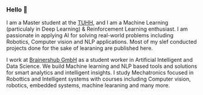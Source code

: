 ### Hello 👋

I am a Master student at the [TUHH](https://www.tuhh.de/tuhh/startseite.html), and I am a Machine Learning (particulaly in Deep Learning) & Reinforcement Learning enthusiast. I am passionate in applying AI for solving real-world problems including Robotics, Computer vision and NLP applications. Most of my slef conducted projects done for the sake of learaning are published here. 

I work at [Brainershub GmbH](https://brainershub.com/?lang=en) as a student worker in Artificial Intelligent and Data Science. We build Machine learning and NLP based tools and solutions for  smart analytics and intelligent insights. I study Mechatronics focused in Robottics and Intelligent systems with courses including Computer vision, robotics, embedded systems, machine learaning and many more.

 <!--- 
- 👯 I’m looking to collaborate on ...
- 🤔 I’m looking for help with ...
- 💬 Ask me about ...
- 📫 How to reach me: ...
- 😄 Pronouns: ...
- ⚡ Fun fact: ...

Add more about my projects


--->


